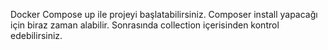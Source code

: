Docker Compose up ile projeyi başlatabilirsiniz.
Composer install yapacağı için biraz zaman alabilir.
Sonrasında collection içerisinden kontrol edebilirsiniz.